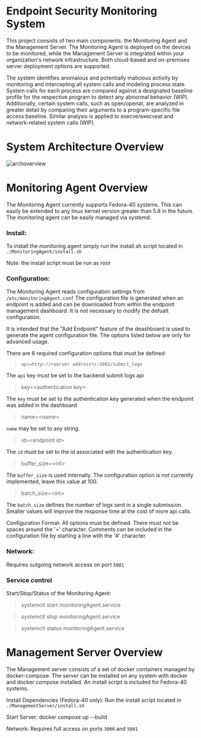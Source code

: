 # Endpoint Security Monitoring System

This project consists of two main components: the Monitoring Agent and the Management Server. The Monitoring Agent is deployed on the devices to be monitored, while the Management Server is integrated within your organization's network infrastructure. Both cloud-based and on-premises server deployment options are supported. 

The system identifies anomalous and potentially malicious activity by monitoring and intercepting all system calls and modeling process state. System calls for each process are compared against a designated baseline profile for the respective program to detect any abnormal behavior (WIP). Additionally, certain system calls, such as open/openat, are analyzed in greater detail by comparing their arguments to a program-specific file access baseline. Similar analysis is applied to execve/execveat and network-related system calls (WIP).

# System Architecture Overview
![archoverview](https://github.com/user-attachments/assets/6fccf3f0-63c6-41b9-86ce-6437a337d67f)




# Monitoring Agent Overview
The Monitoring Agent currently supports Fedora-40 systems. This can easily be extended to any linux kernel version greater than 5.8 in the future. The monitoring agent can be easily managed via systemd. 

### Install:
To install the monitoring agent simply run the install.sh script located in `./MonitoringAgent/install.sh`

Note: the install script must be run as root

### Configuration: 
The Monitoring Agent reads configuration settings from `/etc/monitoringAgent.conf`
The  configuration file is generated when an endpoint is added and can be downloaded from within the endpoint management dashboard. It is not necessary to modify the defualt configuration.

It is intended that the "Add Endpoint" feature of the deashboard is used to generate the agent configuration file. The options listed below are only for advanced usage.  

There are 6 required configuration options that must be defined:
> `api=http://<server address\>:5001/submit_logs`

The `api` key must be set to the backend submit logs api

> key=<authentication key\>

The `key` must be set to the authentication key generated when the endpoint was added in the dashboard

> name=<name\>

`name` may be set to any string.

> id=<endpoint id\>

The `id` must be set to the id associated with the authentication key.

> buffer_size=<int\>

The `buffer_size` is used internally. The configuration option is not currently implemented, leave this value at 100.

> batch_size=<int\>

The `batch_size` defines the number of logs sent in a single submission. Smaller values will improve the response time at the cost of more api calls.

Configuration Format: All options must be defined. There must not be spaces around the '=' character. Comments can be included in the configuration file by starting a line with the '#' character.

### Network: 
Requires outgoing network access on port `5001`


### Service control

Start/Stop/Status of the Monitoring Agent:

> systemctl start monitoringAgent.service

> systemctl stop monitoringAgent.service

> systemctl status monitoringAgent.service


# Management Server Overview
The Management server consists of a set of docker containers managed by docker-compose. The server can be installed on any system with docker and docker compose installed. An install script is included for Fedora-40 systems. 

Install Dependencies (Fedora-40 only):
Run the install script located in `./ManagementServer/install.sh`

Start Server:
docker compose up --build

Network: Requires full access on ports `3000` and `5001`


